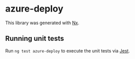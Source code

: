 # azure-deploy

This library was generated with [Nx](https://nx.dev).

## Running unit tests

Run `ng test azure-deploy` to execute the unit tests via [Jest](https://jestjs.io).
